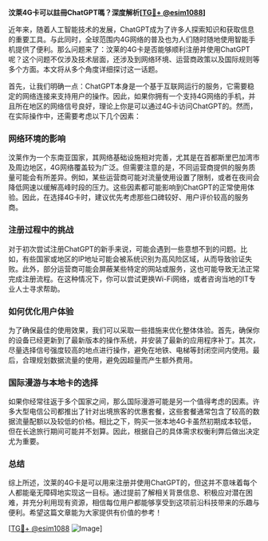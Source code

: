 **汶萊4G卡可以註冊ChatGPT嗎？深度解析[[TG💪+ @esim1088](https://t.me/s/esim1088)]**

近年来，随着人工智能技术的发展，ChatGPT成为了许多人探索知识和获取信息的重要工具。与此同时，全球范围内4G网络的普及也为人们随时随地使用智能手机提供了便利。那么问题来了：汶莱的4G卡是否能够顺利注册并使用ChatGPT呢？这个问题不仅涉及技术层面，还涉及到网络环境、运营商政策以及国际规则等多个方面。本文将从多个角度详细探讨这一话题。

首先，让我们明确一点：ChatGPT本身是一个基于互联网运行的服务，它需要稳定的网络连接来支持用户的操作。因此，如果你拥有一个支持4G网络的手机，并且所在地区的网络信号良好，理论上你是可以通过4G卡访问ChatGPT的。然而，在实际操作中，还需要考虑以下几个因素：

### 网络环境的影响

汶莱作为一个东南亚国家，其网络基础设施相对完善，尤其是在首都斯里巴加湾市及周边地区，4G网络覆盖较为广泛。但需要注意的是，不同运营商提供的服务质量可能会有所差异。例如，某些运营商可能对流量使用设置了限制，或者在夜间会降低网速以缓解高峰时段的压力。这些因素都可能影响到ChatGPT的正常使用体验。因此，在选择4G卡时，建议优先考虑那些口碑较好、用户评价较高的服务商。

### 注册过程中的挑战

对于初次尝试注册ChatGPT的新手来说，可能会遇到一些意想不到的问题。比如，有些国家或地区的IP地址可能会被系统识别为高风险区域，从而导致验证失败。此外，部分运营商可能会屏蔽某些特定的网站或服务，这也可能导致无法正常完成注册流程。在这种情况下，你可以尝试更换Wi-Fi网络，或者咨询当地的IT专业人士寻求帮助。

### 如何优化用户体验

为了确保最佳的使用效果，我们可以采取一些措施来优化整体体验。首先，确保你的设备已经更新到了最新版本的操作系统，并安装了最新的应用程序补丁。其次，尽量选择信号强度较高的地点进行操作，避免在地铁、电梯等封闭空间内使用。最后，合理规划数据流量的使用，避免因超量而产生额外费用。

### 国际漫游与本地卡的选择

如果你经常往返于多个国家之间，那么国际漫游可能是另一个值得考虑的因素。许多大型电信公司都推出了针对出境旅客的优惠套餐，这些套餐通常包含了较高的数据流量配额以及较低的价格。相比之下，购买一张本地4G卡虽然初期成本较低，但在长途旅行期间可能并不划算。因此，根据自己的具体需求权衡利弊后做出决定尤为重要。

### 总结

综上所述，汶莱的4G卡是可以用来注册并使用ChatGPT的，但这并不意味着每个人都能毫无障碍地实现这一目标。通过提前了解相关背景信息、积极应对潜在困难，并充分利用现有资源，相信每位用户都能够享受到这项前沿科技带来的乐趣与便利。希望这篇文章能为大家提供有价值的参考！

[[TG💪+ @esim1088](https://t.me/s/esim1088) ![Image](https://i.postimg.cc/4NQfJmqS/Snipaste-2025-05-13-00-14-12.png)]